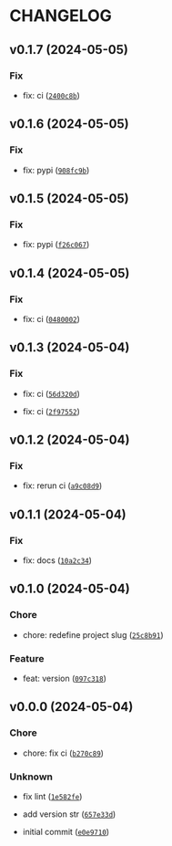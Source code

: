 # CHANGELOG



## v0.1.7 (2024-05-05)

### Fix

* fix: ci ([`2400c8b`](https://github.com/90HH/belief-state-superposition/commit/2400c8b5d8e783e3863a1e7d8b8553fcdc1d0c40))


## v0.1.6 (2024-05-05)

### Fix

* fix: pypi ([`908fc9b`](https://github.com/90HH/belief-state-superposition/commit/908fc9b25e75cca69e5b07783b9af4e857c64ad2))


## v0.1.5 (2024-05-05)

### Fix

* fix: pypi ([`f26c067`](https://github.com/90HH/belief-state-superposition/commit/f26c067534428b60103f840395180f8b4effbbee))


## v0.1.4 (2024-05-05)

### Fix

* fix: ci ([`0480002`](https://github.com/90HH/belief-state-superposition/commit/0480002f0dc763b122d016804b218061b2889d4a))


## v0.1.3 (2024-05-04)

### Fix

* fix: ci ([`56d320d`](https://github.com/90HH/belief-state-superposition/commit/56d320dee9a6d74798232bce1369b464f4f14773))

* fix: ci ([`2f97552`](https://github.com/90HH/belief-state-superposition/commit/2f97552199f4c6df642d5ff23b0020c996245979))


## v0.1.2 (2024-05-04)

### Fix

* fix: rerun ci ([`a9c08d9`](https://github.com/90HH/belief-state-superposition/commit/a9c08d9d934c5acaa531bdf3234c45ca7506e6d2))


## v0.1.1 (2024-05-04)

### Fix

* fix: docs ([`10a2c34`](https://github.com/90HH/belief-state-superposition/commit/10a2c3443826eefd6c3c8c9b8f750ca133fe5f3f))


## v0.1.0 (2024-05-04)

### Chore

* chore: redefine project slug ([`25c8b91`](https://github.com/90HH/belief-state-superposition/commit/25c8b91c0b753d509663670d3be7c3c8448fb91e))

### Feature

* feat: version ([`097c318`](https://github.com/90HH/belief-state-superposition/commit/097c318989ced7c7c426b9a8e44ee67d60c4d51d))


## v0.0.0 (2024-05-04)

### Chore

* chore: fix ci ([`b270c89`](https://github.com/90HH/belief-state-superposition/commit/b270c89ba87c6256356bae6421bb6297759ba961))

### Unknown

* fix lint ([`1e582fe`](https://github.com/90HH/belief-state-superposition/commit/1e582fe2c139c1890709e27a926188b729965154))

* add version str ([`657e33d`](https://github.com/90HH/belief-state-superposition/commit/657e33df2787bf3e01338a290fdc584805636e0a))

* initial commit ([`e0e9710`](https://github.com/90HH/belief-state-superposition/commit/e0e97103b8aeef156c3eec26bcaf8d449c256c9a))
